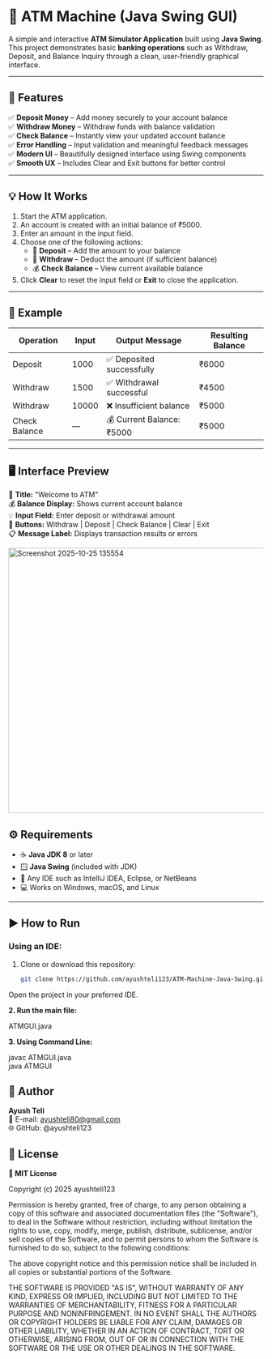 # 🏧 ATM Machine (Java Swing GUI)

A simple and interactive **ATM Simulator Application** built using **Java Swing**.  
This project demonstrates basic **banking operations** such as Withdraw, Deposit, and Balance Inquiry through a clean, user-friendly graphical interface.

---

## 🚀 Features

✅ **Deposit Money** – Add money securely to your account balance  
✅ **Withdraw Money** – Withdraw funds with balance validation  
✅ **Check Balance** – Instantly view your updated account balance  
✅ **Error Handling** – Input validation and meaningful feedback messages  
✅ **Modern UI** – Beautifully designed interface using Swing components  
✅ **Smooth UX** – Includes Clear and Exit buttons for better control  

---

## 💡 How It Works

1. Start the ATM application.  
2. An account is created with an initial balance of ₹5000.  
3. Enter an amount in the input field.  
4. Choose one of the following actions:
   - 🏦 **Deposit** – Add the amount to your balance  
   - 💸 **Withdraw** – Deduct the amount (if sufficient balance)  
   - 💰 **Check Balance** – View current available balance  
5. Click **Clear** to reset the input field or **Exit** to close the application.  

---

## 🧮 Example

| Operation  | Input  | Output Message | Resulting Balance |
|-------------|--------|----------------|------------------|
| Deposit     | 1000   | ✅ Deposited successfully | ₹6000 |
| Withdraw    | 1500   | ✅ Withdrawal successful | ₹4500 |
| Withdraw    | 10000  | ❌ Insufficient balance | ₹5000 |
| Check Balance | — | 💰 Current Balance: ₹5000 | ₹5000 |

---

## 🖥️ Interface Preview

🎨 **Title:** "Welcome to ATM"  
💰 **Balance Display:** Shows current account balance  
💡 **Input Field:** Enter deposit or withdrawal amount  
🔘 **Buttons:** Withdraw | Deposit | Check Balance | Clear | Exit  
📋 **Message Label:** Displays transaction results or errors  

<img width="963" height="524" alt="Screenshot 2025-10-25 135554" src="https://github.com/user-attachments/assets/8d59b09f-febf-47e9-a1f2-25b03bdef446" />


## ⚙️ Requirements

- ☕ **Java JDK 8** or later  
- 🪟 **Java Swing** (included with JDK)  
- 🧰 Any IDE such as IntelliJ IDEA, Eclipse, or NetBeans  
- 💻 Works on Windows, macOS, and Linux  

---

## ▶️ How to Run

### Using an IDE:
1. Clone or download this repository:
   ```bash
   git clone https://github.com/ayushteli123/ATM-Machine-Java-Swing.git
Open the project in your preferred IDE.<br>

**2.  Run the main file:**<br>

ATMGUI.java<br>

**3.  Using Command Line:**<br>

javac ATMGUI.java<br>
java ATMGUI<br>

## 👤 Author

**Ayush Teli**<br>
📧 E-mail: ayushteli80@gmail.com<br>
🌐 GitHub: @ayushteli123<br>

## 🧾 License
**📜 MIT License**

Copyright (c) 2025 ayushteli123

Permission is hereby granted, free of charge, to any person obtaining a copy
of this software and associated documentation files (the "Software"), to deal
in the Software without restriction, including without limitation the rights
to use, copy, modify, merge, publish, distribute, sublicense, and/or sell
copies of the Software, and to permit persons to whom the Software is
furnished to do so, subject to the following conditions:

The above copyright notice and this permission notice shall be included in all
copies or substantial portions of the Software.

THE SOFTWARE IS PROVIDED "AS IS", WITHOUT WARRANTY OF ANY KIND, EXPRESS OR
IMPLIED, INCLUDING BUT NOT LIMITED TO THE WARRANTIES OF MERCHANTABILITY,
FITNESS FOR A PARTICULAR PURPOSE AND NONINFRINGEMENT. IN NO EVENT SHALL THE
AUTHORS OR COPYRIGHT HOLDERS BE LIABLE FOR ANY CLAIM, DAMAGES OR OTHER
LIABILITY, WHETHER IN AN ACTION OF CONTRACT, TORT OR OTHERWISE, ARISING FROM,
OUT OF OR IN CONNECTION WITH THE SOFTWARE OR THE USE OR OTHER DEALINGS IN THE
SOFTWARE.
